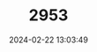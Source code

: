 ---
title: "2953"
category: "Ambastaia sidthimunki"
draft: false
date: 2024-02-22 13:03:49
languages:
  English: ["Aree’s Clown Loach", "Dwarf Botia", "Dwarf Chain Loach", "Dwarf Clown Loach"]
  Lao: ["Pla Moo Aree"]
---